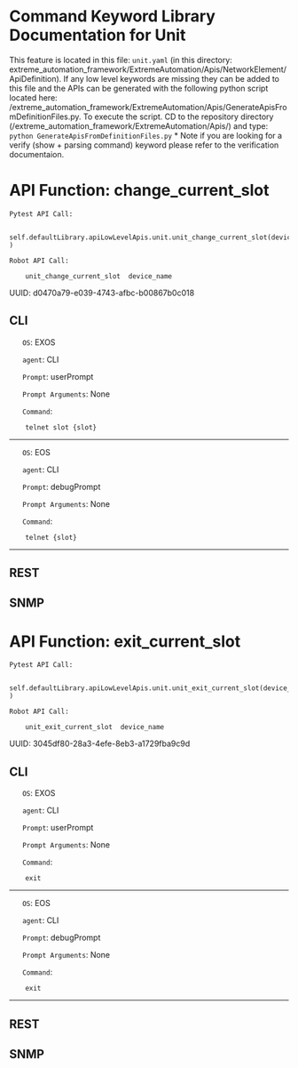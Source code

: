 # Command Keyword Library Documentation for Unit
This feature is located in this file: `unit.yaml` (in this directory: extreme_automation_framework/ExtremeAutomation/Apis/NetworkElement/ApiDefinition). If any low level keywords are missing they can be added to this file and the APIs can be generated with the following python script located here: /extreme_automation_framework/ExtremeAutomation/Apis/GenerateApisFromDefinitionFiles.py. To execute the script. CD to the repository directory (/extreme_automation_framework/ExtremeAutomation/Apis/) and type: `python GenerateApisFromDefinitionFiles.py` * Note if you are looking for a verify (show + parsing command) keyword please refer to the verification documentaion.

# API Function: change_current_slot
	Pytest API Call: 

		self.defaultLibrary.apiLowLevelApis.unit.unit_change_current_slot(device_name )

	Robot API Call: 

		unit_change_current_slot  device_name  

UUID: d0470a79-e039-4743-afbc-b00867b0c018
## CLI
&nbsp;&nbsp;&nbsp;&nbsp;&nbsp;&nbsp;`OS`: EXOS

&nbsp;&nbsp;&nbsp;&nbsp;&nbsp;&nbsp;`agent`: CLI

&nbsp;&nbsp;&nbsp;&nbsp;&nbsp;&nbsp;`Prompt`: userPrompt

&nbsp;&nbsp;&nbsp;&nbsp;&nbsp;&nbsp;`Prompt Arguments`: None

&nbsp;&nbsp;&nbsp;&nbsp;&nbsp;&nbsp;`Command`:

		telnet slot {slot}

----------------------------------------------


&nbsp;&nbsp;&nbsp;&nbsp;&nbsp;&nbsp;`OS`: EOS

&nbsp;&nbsp;&nbsp;&nbsp;&nbsp;&nbsp;`agent`: CLI

&nbsp;&nbsp;&nbsp;&nbsp;&nbsp;&nbsp;`Prompt`: debugPrompt

&nbsp;&nbsp;&nbsp;&nbsp;&nbsp;&nbsp;`Prompt Arguments`: None

&nbsp;&nbsp;&nbsp;&nbsp;&nbsp;&nbsp;`Command`:

		telnet {slot}

----------------------------------------------


## REST
## SNMP
# API Function: exit_current_slot
	Pytest API Call: 

		self.defaultLibrary.apiLowLevelApis.unit.unit_exit_current_slot(device_name )

	Robot API Call: 

		unit_exit_current_slot  device_name  

UUID: 3045df80-28a3-4efe-8eb3-a1729fba9c9d
## CLI
&nbsp;&nbsp;&nbsp;&nbsp;&nbsp;&nbsp;`OS`: EXOS

&nbsp;&nbsp;&nbsp;&nbsp;&nbsp;&nbsp;`agent`: CLI

&nbsp;&nbsp;&nbsp;&nbsp;&nbsp;&nbsp;`Prompt`: userPrompt

&nbsp;&nbsp;&nbsp;&nbsp;&nbsp;&nbsp;`Prompt Arguments`: None

&nbsp;&nbsp;&nbsp;&nbsp;&nbsp;&nbsp;`Command`:

		exit

----------------------------------------------


&nbsp;&nbsp;&nbsp;&nbsp;&nbsp;&nbsp;`OS`: EOS

&nbsp;&nbsp;&nbsp;&nbsp;&nbsp;&nbsp;`agent`: CLI

&nbsp;&nbsp;&nbsp;&nbsp;&nbsp;&nbsp;`Prompt`: debugPrompt

&nbsp;&nbsp;&nbsp;&nbsp;&nbsp;&nbsp;`Prompt Arguments`: None

&nbsp;&nbsp;&nbsp;&nbsp;&nbsp;&nbsp;`Command`:

		exit

----------------------------------------------


## REST
## SNMP
